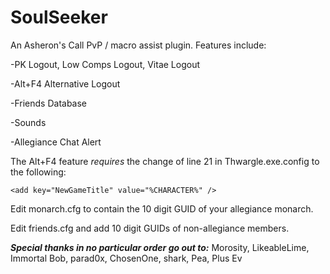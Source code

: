 # SoulSeeker
An Asheron's Call PvP / macro assist plugin. Features include:

-PK Logout, Low Comps Logout, Vitae Logout

-Alt+F4 Alternative Logout

-Friends Database

-Sounds

-Allegiance Chat Alert

The Alt+F4 feature *requires* the change of line 21 in Thwargle.exe.config to the following:

    <add key="NewGameTitle" value="%CHARACTER%" />

Edit monarch.cfg to contain the 10 digit GUID of your allegiance monarch.

Edit friends.cfg and add 10 digit GUIDs of non-allegiance members.


***Special thanks in no particular order go out to:***
Morosity,
LikeableLime,
Immortal Bob,
parad0x,
ChosenOne,
shark,
Pea,
Plus Ev
